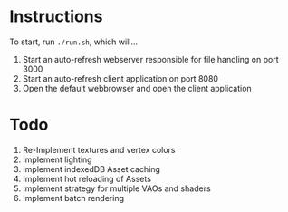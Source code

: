 # Instructions

To start, run `./run.sh`, which will...

1. Start an auto-refresh webserver responsible for file handling on port 3000
2. Start an auto-refresh client application on port 8080
3. Open the default webbrowser and open the client application

# Todo

1. Re-Implement textures and vertex colors
2. Implement lighting
3. Implement indexedDB Asset caching
4. Implement hot reloading of Assets
5. Implement strategy for multiple VAOs and shaders
6. Implement batch rendering
